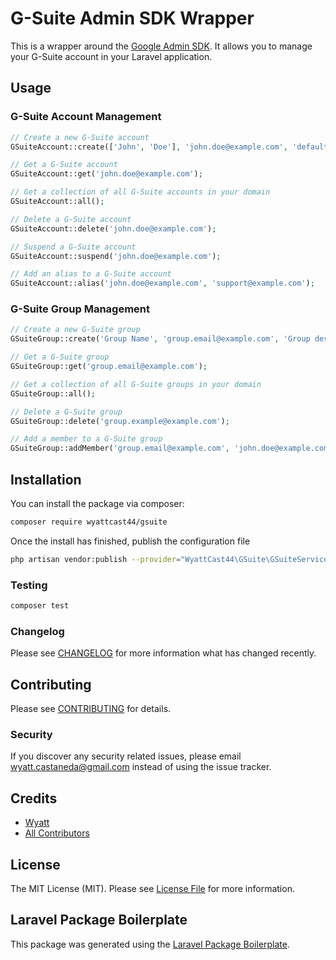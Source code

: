 # G-Suite Admin SDK Wrapper

<!-- [![Latest Version on Packagist](https://img.shields.io/packagist/v/wyattcast44/gsuite.svg?style=flat-square)](https://packagist.org/packages/wyattcast44/gsuite)
[![Build Status](https://img.shields.io/travis/wyattcast44/gsuite/master.svg?style=flat-square)](https://travis-ci.org/wyattcast44/gsuite)
[![Quality Score](https://img.shields.io/scrutinizer/g/wyattcast44/gsuite.svg?style=flat-square)](https://scrutinizer-ci.com/g/wyattcast44/gsuite)
[![Total Downloads](https://img.shields.io/packagist/dt/wyattcast44/gsuite.svg?style=flat-square)](https://packagist.org/packages/wyattcast44/gsuite) -->

This is a wrapper around the
[Google Admin SDK](https://developers.google.com/admin-sdk/). It allows you to
manage your G-Suite account in your Laravel application.

## Usage

### G-Suite Account Management

```php
// Create a new G-Suite account
GSuiteAccount::create(['John', 'Doe'], 'john.doe@example.com', 'default-password');

// Get a G-Suite account
GSuiteAccount::get('john.doe@example.com');

// Get a collection of all G-Suite accounts in your domain
GSuiteAccount::all();

// Delete a G-Suite account
GSuiteAccount::delete('john.doe@example.com');

// Suspend a G-Suite account
GSuiteAccount::suspend('john.doe@example.com');

// Add an alias to a G-Suite account
GSuiteAccount::alias('john.doe@example.com', 'support@example.com');
```

### G-Suite Group Management

```php
// Create a new G-Suite group
GSuiteGroup::create('Group Name', 'group.email@example.com', 'Group description');

// Get a G-Suite group
GSuiteGroup::get('group.email@example.com');

// Get a collection of all G-Suite groups in your domain
GSuiteGroup::all();

// Delete a G-Suite group
GSuiteGroup::delete('group.example@example.com');

// Add a member to a G-Suite group
GSuiteGroup::addMember('group.email@example.com', 'john.doe@example.com');
```

## Installation

You can install the package via composer:

```bash
composer require wyattcast44/gsuite
```

Once the install has finished, publish the configuration file

```bash
php artisan vendor:publish --provider="WyattCast44\GSuite\GSuiteServiceProvider" --tag="config"
```

### Testing

```bash
composer test
```

### Changelog

Please see [CHANGELOG](CHANGELOG.md) for more information what has changed
recently.

## Contributing

Please see [CONTRIBUTING](CONTRIBUTING.md) for details.

### Security

If you discover any security related issues, please email
wyatt.castaneda@gmail.com instead of using the issue tracker.

## Credits

-   [Wyatt](https://github.com/wyattcast44)
-   [All Contributors](../../contributors)

## License

The MIT License (MIT). Please see [License File](LICENSE.md) for more
information.

## Laravel Package Boilerplate

This package was generated using the
[Laravel Package Boilerplate](https://laravelpackageboilerplate.com).
